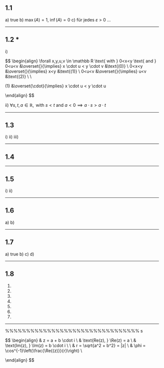 ## 1.1
a) true
b) $\max(A) = 1, \ \inf(A) = 0$ 
c) für jedes $\varepsilon$ > 0 ...

___
## 1.2 \*
i)

$$
\begin{align}
\forall x,y,u,v \in \mathbb R \text{ with } 0<x<y \text{ and } 0<u<v
&\overset{}{\implies} x \cdot u < y \cdot v &\text{(0)} \\
0<x<y &\overset{}{\implies} x<y &\text{(1)} \\
0<u<v &\overset{}{\implies} u<v &\text{(2)} \\
\\

(1) &\overset{\cdot}{\implies} x \cdot u < y \cdot u

\end{align}
$$


ii)
$\forall s,t,a \in \mathbb R, \text{ with } s<t \text{ and } a<0 \implies a \cdot s > a \cdot t$

___
## 1.3
i)
ii)
iii)

___
## 1.4

___
## 1.5
i)
ii)

___
## 1.6
a)
b)

___
## 1.7
a) true
b) 
c)
d)

___
## 1.8
1)
2)
3)
4)
5)
6)
7)



___
%%%%%%%%%%%%%%%%%%%%%%%%%%%%%%%%
s

$$
\begin{align}
& z = a + b \cdot i \\
& \text{Re(z), } \Re(z) = a \\
& \text{Im(z), } \Im(z) = b \cdot i \\ \\
& r = \sqrt{a^2 + b^2} = |z| \\
& \phi = \cos^{-1}\left(\frac{\Re{(z)}}{r}\right) \\

\end{align}
$$




